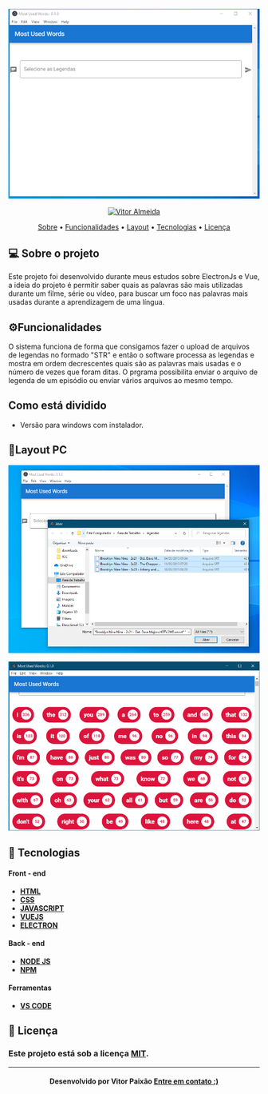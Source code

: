 <p align="center">
   <img src="https://github.com/vitorpaixaoa/most-used-words/blob/master/img-readme/img1.png" alt="Most-Used-Words" />
</p>

<!-- Badges -->
<p align="center">
   <a href="https://www.linkedin.com/in/alan-vitor-paix%C3%A3o-almeida-44651117b/">
      <img alt="Vitor Almeida" src="https://img.shields.io/badge/-Felipe Santos-blue?style=flat&logo=Linkedin&logoColor=bluee" />
   </a>
</p>

<!-- Indice-->
<p align="center">
 <a href="#-sobre-o-projeto">Sobre</a> •
 <a href="#-Funcionalidades">Funcionalidades</a> • 
 <a href="#-Layout">Layout</a> •  
 <a href="#-Tecnologias">Tecnologias</a> • 
 <a href="#-licença">Licença</a>
</p>

<!--Sobre o projeto-->
## 💻 Sobre o projeto

Este projeto foi desenvolvido durante meus estudos sobre ElectronJs e Vue, a ideia do projeto é permitir saber quais as palavras são mais utilizadas durante um filme, série ou vídeo, para buscar um foco nas palavras mais usadas durante a aprendizagem de uma língua.

<!--Funcionalidades-->
## ⚙️Funcionalidades

   O sistema funciona de forma que consigamos fazer o upload de arquivos de legendas no formado "STR" e então o software processa
   as legendas e mostra em ordem decrescentes quais são as palavras mais usadas e o número de vezes que foram ditas.
   O prgrama possibilita enviar o arquivo de legenda de um episódio ou enviar vários arquivos ao mesmo tempo.

<!--Funcionalidades-->
## Como está dividido
 - Versão para windows com instalador.

<!--layout-->
## 🎨Layout PC

<p align="center">
   <img src="https://github.com/vitorpaixaoa/most-used-words/blob/master/img-readme/img2.png" alt="Most-Used-Words" />
</p>
<p align="center">
   <img src="https://github.com/vitorpaixaoa/most-used-words/blob/master/img-readme/img%203.png" alt="Most-Used-Words" />
</p>

<!--layout-->
## 🚀  Tecnologias
#### Front - end
- [**HTML** ]()
- [**CSS**]()
- [**JAVASCRIPT**]()
- [**VUEJS**]()
- [**ELECTRON**]()


#### Back - end
- [**NODE JS**]()
- [**NPM**]()

#### Ferramentas
- [**VS CODE**]()

<!--License session-->
## 📝 Licença
### Este projeto está sob a licença [MIT](./LICENSE).
---

<h4 align=center>Desenvolvido por Vitor Paixão <a href="https://www.linkedin.com/in/alan-vitor-paix%C3%A3o-almeida-44651117b/"> <strong>Entre em contato</strong> :)</a></a></h4>

